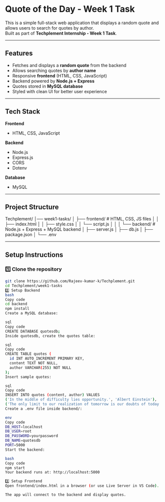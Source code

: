 # Quote of the Day - Week 1 Task

This is a simple full-stack web application that displays a random quote and allows users to search for quotes by author.  
Built as part of **Techplement Internship - Week 1 Task**.

---

## Features
- Fetches and displays a **random quote** from the backend
- Allows searching quotes by **author name**
- Responsive **frontend** (HTML, CSS, JavaScript)
- Backend powered by **Node.js + Express**
- Quotes stored in **MySQL database**
- Styled with clean UI for better user experience

---

## Tech Stack
**Frontend**
- HTML, CSS, JavaScript  

**Backend**
- Node.js
- Express.js
- CORS
- Dotenv

**Database**
- MySQL

---

##  Project Structure
Techplement/
│── week1-tasks/
│ ├── frontend/ # HTML, CSS, JS files
│ │ ├── index.html
│ │ ├── style.css
│ │ └── script.js
│ │
│ └── backend/ # Node.js + Express + MySQL backend
│ ├── server.js
│ ├── db.js
│ ├── package.json
│ └── .env

---

## Setup Instructions

### 1️⃣ Clone the repository
```bash
git clone https://github.com/Rajeev-kumar-k/Techplement.git
cd Techplement/week1-tasks
2️⃣ Setup Backend
bash
Copy code
cd backend
npm install
Create a MySQL database:

sql
Copy code
CREATE DATABASE quotesdb;
Inside quotesdb, create the quotes table:

sql
Copy code
CREATE TABLE quotes (
  id INT AUTO_INCREMENT PRIMARY KEY,
  content TEXT NOT NULL,
  author VARCHAR(255) NOT NULL
);
Insert sample quotes:

sql
Copy code
INSERT INTO quotes (content, author) VALUES
('In the middle of difficulty lies opportunity.', 'Albert Einstein'),
('The only limit to our realization of tomorrow is our doubts of today.', 'Franklin D. Roosevelt');
Create a .env file inside backend/:

env
Copy code
DB_HOST=localhost
DB_USER=root
DB_PASSWORD=yourpassword
DB_NAME=quotesdb
PORT=5000
Start the backend:

bash
Copy code
npm start
Your backend runs at: http://localhost:5000

3️⃣ Setup Frontend
Open frontend/index.html in a browser (or use Live Server in VS Code).

The app will connect to the backend and display quotes.